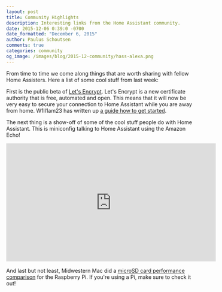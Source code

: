 ```yaml
---
layout: post
title: Community Highlights
description: Interesting links from the Home Assistant community.
date: 2015-12-06 0:39:0 -0700
date_formatted: "December 6, 2015"
author: Paulus Schoutsen
comments: true
categories: community
og_image: /images/blog/2015-12-community/hass-alexa.png
---
```


From time to time we come along things that are worth sharing with fellow Home Assisters. Here a list of some cool stuff from last week:

First is the public beta of [Let's Encrypt](https://letsencrypt.org/). Let's Encrypt is a new certificate authority that is free, automated and open. This means that it will now be very easy to secure your connection to Home Assistant while you are away from home. W1ll1am23 has written up [a guide how to get started](https://automic.us/forum/viewtopic.php?f=4&t=29).

The next thing is a show-off of some of the cool stuff people do with Home Assistant. This is miniconfig talking to Home Assistant using the Amazon Echo!

<div style='width: 560px; margin: 0 auto 16px;'>
<iframe width="560" height="315" src="https://www.youtube.com/embed/9QQjklnSQKY" frameborder="0" allowfullscreen></iframe>
</div>

And last but not least, Midwestern Mac did a [microSD card performance comparison](http://www.midwesternmac.com/blogs/jeff-geerling/raspberry-pi-microsd-card) for the Raspberry Pi. If you're using a Pi, make sure to check it out!

